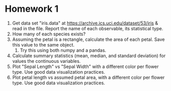 # Homework 1

1. Get data set "iris.data" at https://archive.ics.uci.edu/dataset/53/iris & read in the file. Report the name of each observable, its statistical type.
1. How many of each species exists?
1. Assuming the petal is a rectangle, calculate the area of each petal. Save this value to the same object.
    1. Try this using both numpy and a pandas.
1. Calculate summary statistics (mean, median, and standard deviation) for values the continuous variables.
1. Plot "Sepal Length" vs "Sepal Width" with a different color per flower type. Use good data visualization practices.
1. Plot petal length vs assumed petal area, with a different color per flower type. Use good data visualization practices.
